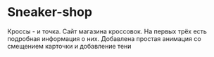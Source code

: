 # Sneaker-shop
Кроссы - и точка. Сайт магазина кроссовок. На первых трёх есть подробная информация о них. Добавлена простая анимация со смещением карточки и добавление тени
